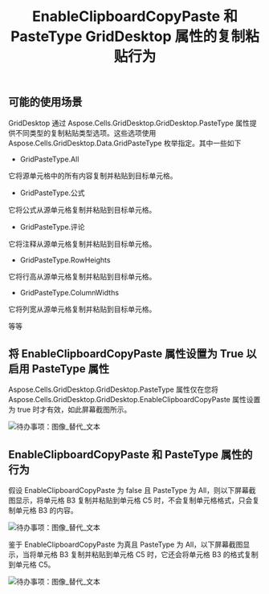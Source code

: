 ﻿---
title: EnableClipboardCopyPaste 和 PasteType GridDesktop 属性的复制粘贴行为
type: docs
weight: 80
url: /zh/net/copy-paste-behavior-of-enableclipboardcopypaste-and-pastetype-griddesktop-properties/
---
## **可能的使用场景**
GridDesktop 通过 Aspose.Cells.GridDesktop.GridDesktop.PasteType 属性提供不同类型的复制粘贴类型选项。这些选项使用 Aspose.Cells.GridDesktop.Data.GridPasteType 枚举指定。其中一些如下

- GridPasteType.All

它将源单元格中的所有内容复制并粘贴到目标单元格。

- GridPasteType.公式

它将公式从源单元格复制并粘贴到目标单元格。

- GridPasteType.评论

它将注释从源单元格复制并粘贴到目标单元格。

- GridPasteType.RowHeights

它将行高从源单元格复制并粘贴到目标单元格。

- GridPasteType.ColumnWidths

它将列宽从源单元格复制并粘贴到目标单元格。

等等
## **将 EnableClipboardCopyPaste 属性设置为 True 以启用 PasteType 属性**
Aspose.Cells.GridDesktop.GridDesktop.PasteType 属性仅在您将 Aspose.Cells.GridDesktop.GridDesktop.EnableClipboardCopyPaste 属性设置为 true 时才有效，如此屏幕截图所示。

![待办事项：图像_替代_文本](copy-paste-behavior-of-enableclipboardcopypaste-and-pastetype-griddesktop-properties_1.png)
## **EnableClipboardCopyPaste 和 PasteType 属性的行为**
假设 EnableClipboardCopyPaste 为 false 且 PasteType 为 All，则以下屏幕截图显示，将单元格 B3 复制并粘贴到单元格 C5 时，不会复制单元格格式，只会复制单元格 B3 的内容。

![待办事项：图像_替代_文本](copy-paste-behavior-of-enableclipboardcopypaste-and-pastetype-griddesktop-properties_2.png)

鉴于 EnableClipboardCopyPaste 为真且 PasteType 为 All，以下屏幕截图显示，当将单元格 B3 复制并粘贴到单元格 C5 时，它还会将单元格 B3 的格式复制到单元格 C5。

![待办事项：图像_替代_文本](copy-paste-behavior-of-enableclipboardcopypaste-and-pastetype-griddesktop-properties_3.png)


